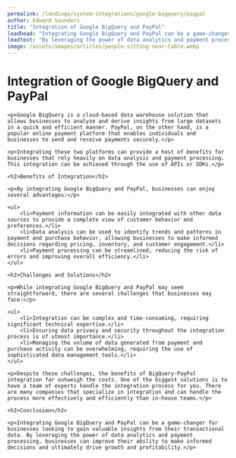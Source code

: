 ```yaml
---
permalink: /landings/system-integrations/google-bigquery/paypal
author: Edward Saunders
title: "Integration of Google BigQuery and PayPal"
leadhead: "Integrating Google BigQuery and PayPal can be a game-changer for businesses looking to gain valuable insights from their transactional data"
leadtext: "By leveraging the power of data analytics and payment processing, businesses can improve their ability to make informed decisions and ultimately drive growth and profitability."
image: /assets/images/articles/people-sitting-near-table.webp
---
```

<div class="arttext">
	<h1>Integration of Google BigQuery and PayPal</h1>

	<p>Google BigQuery is a cloud-based data warehouse solution that allows businesses to analyze and derive insights from large datasets in a quick and efficient manner. PayPal, on the other hand, is a popular online payment platform that enables individuals and businesses to send and receive payments securely.</p>

	<p>Integrating these two platforms can provide a host of benefits for businesses that rely heavily on data analysis and payment processing. This integration can be achieved through the use of APIs or SDKs.</p>

	<h2>Benefits of Integration</h2>

	<p>By integrating Google BigQuery and PayPal, businesses can enjoy several advantages:</p>

	<ul>
		<li>Payment information can be easily integrated with other data sources to provide a complete view of customer behavior and preferences.</li>
		<li>Data analysis can be used to identify trends and patterns in payment and purchase behavior, allowing businesses to make informed decisions regarding pricing, inventory, and customer engagement.</li>
		<li>Payment processing can be streamlined, reducing the risk of errors and improving overall efficiency.</li>
	</ul>

	<h2>Challenges and Solutions</h2>

	<p>While integrating Google BigQuery and PayPal may seem straightforward, there are several challenges that businesses may face:</p>

	<ul>
		<li>Integration can be complex and time-consuming, requiring significant technical expertise.</li>
		<li>Ensuring data privacy and security throughout the integration process is of utmost importance.</li>
		<li>Managing the volume of data generated from payment and purchase activity can be overwhelming, requiring the use of sophisticated data management tools.</li>
	</ul>

	<p>Despite these challenges, the benefits of BigQuery-PayPal integration far outweigh the costs. One of the biggest solutions is to have a team of experts handle the integration process for you. There are many companies that specialize in integration and can handle the process more effectively and efficiently than in-house teams.</p>

	<h2>Conclusion</h2>

	<p>Integrating Google BigQuery and PayPal can be a game-changer for businesses looking to gain valuable insights from their transactional data. By leveraging the power of data analytics and payment processing, businesses can improve their ability to make informed decisions and ultimately drive growth and profitability.</p>

</div>